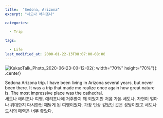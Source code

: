 ```yaml
---
title:  "Sedona, Arizona"
excerpt: "세도나 애리조나"

categories:
  
  - Trip

tags:
  
  - Life
last_modified_at: 2000-01-22-13T08:07:00-08:00
---
```


![KakaoTalk_Photo_2020-06-23-00-12-02](https://user-images.githubusercontent.com/43649503/85304220-75cbf500-b4e6-11ea-917c-8cc2ac8c7ded.jpeg){: width="70%" height="70%"){: .center}

<div style="text-align: left">Sedona Arizona trip. I have been living in Arizona several years, but never been there. It was a trip that made me realize once again how great nature is. The most impressive place was the cathedral.</div>

<div style="text-align: left">세도나 애리조나 여행. 애리조나에 거주한지 꽤 되었지만 처음 가본 세도나. 자연이 얼마나 위대한지 다시한번 깨닫게 된 여행이었다. 가장 인상 깊었던 곳은 성당이였고 세도나 도시의 매력은 너무 좋았다.</div>
